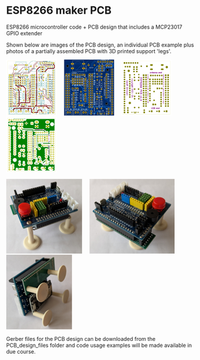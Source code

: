 # ESP8266 maker PCB
 ESP8266 microcontroller code + PCB design that includes a MCP23017 GPIO extender

Shown below are images of the PCB design, an individual PCB example plus photos of a partially assembled PCB with 3D printed support 'legs'.

<img src="images\ESP8266_PCB01_front01_900w.jpg" width="135" height="150"> &nbsp; &nbsp; <img src="images\ESP8266_PCB01_front_image01_email_600w.jpg" width="134" height="150"> &nbsp; &nbsp; <img src="images\ESP8266_PCB01_back01_900w.jpg" width="135" height="150"> &nbsp; &nbsp; <img src="images\ESP8266_PCB01_back02_900w.jpg" width="135" height="150">

<img src="images\ESP8266_PCB_assembly_20250321_080300483_1000w.jpg" width="203" height="200"> &nbsp; &nbsp; <img src="images\ESP8266_PCB_assembly_20250321_080317067_1000w.jpg" width="228" height="200"> &nbsp; &nbsp; <img src="images\ESP8266_PCB_assembly_20250321_080330777_1000w.jpg" width="176" height="200">

Gerber files for the PCB design can be downloaded from the PCB_design_files folder and code usage examples will be made available in due course.

